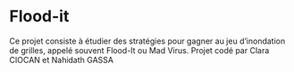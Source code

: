 # Flood-it
Ce projet consiste à étudier des stratégies pour gagner au jeu d’inondation de grilles, appelé souvent Flood-It ou Mad Virus.
Projet codé par Clara CIOCAN et Nahidath GASSA
